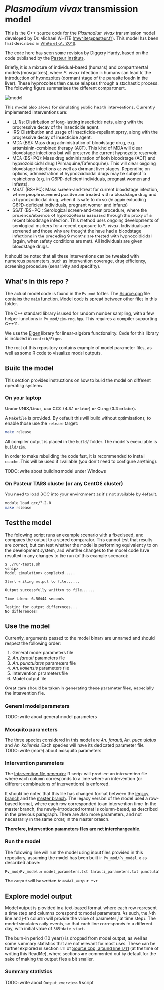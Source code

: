 # _Plasmodium vivax_ transmission model

This is the C++ source code for the _Plasmodium vivax_ transmission model developed by Dr. Michael WHITE (<mwhite@pasteur.fr>). This model has been first described in [White _et al._, 2018](dx.doi.org/10.1038/s41467-018-05860-8).

The code here has seen some revision by Diggory Hardy, based on the code
published by the [Pasteur Institute](https://gitlab.pasteur.fr/mwhite/pv_mod/).

Briefly, it is a mixture of individual-based (humans) and compartmental models (mosquitoes), where _P. vivax_ infection in humans can lead to the introduction of hypnozoites (dormant stage of the parasite foudn in the liver). These hypnozoites then cause relapses through a stochastic process. The following figure summarises the different compartment.

![model](../resources/model_compartments.png)

This model also allows for simulating public health interventions. Currently implemented interventions are:
* LLINs: Distirbution of long-lasting insecticide nets, along with the progressive decay of the insecticide agent.
* IRS: Distribution and usage of insecticide-repellant spray, along with the progressive decay of insecticide agent.
* MDA (BS): Mass drug administration of bloodstage drug, e.g. artemisinin-combined therapy (ACT). This kind of MDA will clear bloodstage infections but will preserve the current hypnozoite reservoir.
* MDA (BS+PQ): Mass drug administration of both bloodstage (ACT) and hypnozoidicidal drug (Primaquine/Tafenoquine). This will clear ongoing bloodstage infections as well as dormant liver stages. Depending on options, administration of hypnozoidicidal drugs may be subject to restrictions (e.g. in G6PD-deficient individuals, pregnant women and infants).
* MSAT (BS+PQ): Mass screen-and-treat for current bloodstage infection, where people screened positive are treated with a bloodstage drug and a hypnozoidicidal drug, when it is safe to do so (_ie_ again exlucding G6PD-deficient individuals, pregnant women and infants)
* SSAT (BS+PQ): Serological screen-and-treat procedure, where the presence/absence of hypnozoites is assessed through the proxy of a recent bloodstage infection. This method uses ongoing developments of serological markers for a recent exposure to _P. vivax_. Individuals are screened and those who are thought the have had a bloodstage infections in the preceding 9 months are treated with hypnozoidicidal (again, when safety conditions are met). All individuals are given bloodstage drugs.

It should be noted that all these interventions can be tweaked with numerous parameters, such as  intervention coverage, drug efficiency, screening procedure (sensitivity and specifity).

## What's in this repo ?

The actual model code is found in the `Pv_mod` folder. The [Source.cpp](../Pv_mod/Source.cpp) file
contains the `main` function. Model code is spread between other files in this folder.

The C++ standard library is used for random number sampling, with a few helper functions in
`Pv_mod/sim-rng.hpp`. This requires a compiler supporting C++11.

We use the [Eigen](http://eigen.tuxfamily.org/) library for linear-algebra functionality. Code for
this library is included in `contrib/Eigen`.

The root of this repository contains example of model parameter files, as well as some R code to visualize model outputs.

## Build the model
This section provides instructions on how to build the model on different operating systems.

### On your laptop
Under UNIX/Linux, use GCC (4.8.1 or later) or Clang (3.3 or later).

A `Makefile` is provided. By default this will build without optimisations;
to enable those use the `release` target:

```bash
make release
```

All compiler output is placed in the `build/` folder. The model's executable is `build/sim`.

In order to make rebuilding the code fast, it is recommended to install `ccache`.
This will be used if available (you don't need to configure anything).

TODO: write about building model under Windows

### On Pasteur TARS cluster (or any CentOS cluster)
You need to load GCC into your environment as it's not available by default.
```bash
module load gcc/7.2.0
make release
```

## Test the model

The following script runs an example scenario with a fixed seed, and compares
the output to a stored comparator. This cannot test that results are *correct*,
but can test whether the model is performing equivalently to on the development
system, and whether changes to the model code have resulted in any changes to
the run (of this example scenario):
```
$ ./run-tests.sh
<snip>
Model simulations completed.....

Start writing output to file......

Output successfully written to file......

Time taken: 6.50644 seconds

Testing for output differences...
No differences!
```

## Use the model
Currently, arguments passed to the model binary are unnamed and should respect the following order:
1. General model parameters file
2. _An. farauti_ parameters file
3. _An. punctulatus_ parameters file
4. _An. koliensis_ parameters file
5. Intervention parameters file
6. Model output file

Great care should be taken in generating these parameter files, especially the intervention file. 

### General model parameters
TODO: write about general model parameters

### Mosquito parameters
The three species considered in this model are _An. farauti_, _An. pucntulatus_ and _An. koliensis_. Each species will have its dedicated parameter file.
TODO: write (more) about mosquito parameters

### Intervention parameters
The [Intervention file generator](Intervention_file_generator.R) R script will produce an intervention file where each column corresponds to a time where an intervention (or different combinations of interventions) is enforced.

It should be noted that this file has changed format between the [legacy branch](https://gitlab.pasteur.fr/mwhite/pv_mod/tree/legacy/Intervention_file_generator.R) and the [master branch](https://gitlab.pasteur.fr/mwhite/pv_mod/tree/master/Intervention_file_generator.R). The legacy version of the model used a row-based format, where each row corresponded to an intervention time. In the master branch, the newly-introduced format is column-based, as described in the previous paragraph. There are also more parameters, and not necessarily in the same order, in the master branch. 

__Therefore, intervention parameters files are not interchangeable.__

### Run the model
The following line will run the model using input files provided in this repository, assuming the model has been built in `Pv_mod/Pv_model.o` as described above:
```bash
Pv_mod/Pv_model.o model_parameters.txt farauti_parameters.txt punctulatus_parameters.txt koliensis_parameters.txt intervention_coverage.txt model_output.txt
```
The output will be written to `model_output.txt`.

## Explore model output
Model output is provided in a text-based format, where each row represent a time step and columns corespond to model parameters. As such, the _i_-th line and _j_-th column will provide the value of parameter _j_ at time step _i_. The model simulates daily events, so that each line corresponds to a different day, with initial value of `365*date_start`.

The burn-in period (10 years) is dropped from model output, as well as some summary statistics that are not relevant for most uses. These can be further explored in section 1.11 of [Source.cpp, around line 1711](../Pv_mod/Source.cpp#L1711) (at the time of writing this ReadMe), where sections are commented out by default for the sake of making the output files a bit smaller.

### Summary statistics
TODO: write about `Output_overview.R` script
